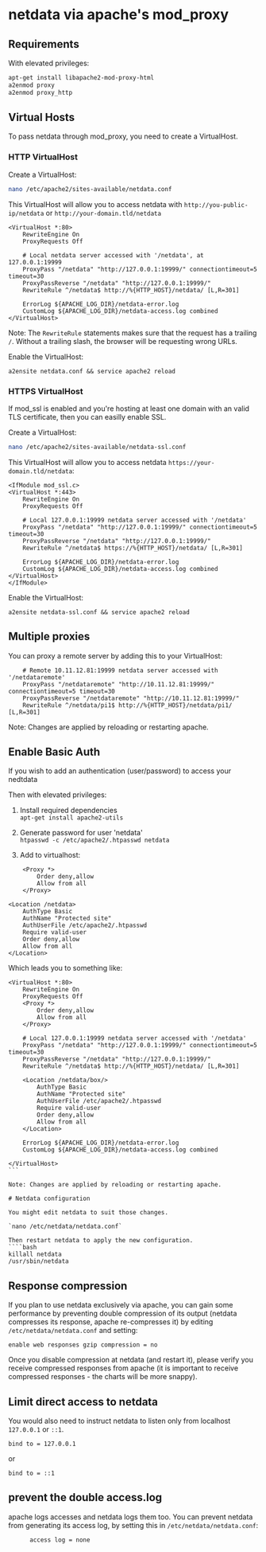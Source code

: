 # netdata via apache's mod_proxy

## Requirements

With elevated privileges:

```bash
apt-get install libapache2-mod-proxy-html
a2enmod proxy
a2enmod proxy_http
```

## Virtual Hosts

To pass netdata through mod_proxy, you need to create a VirtualHost.  

### HTTP VirtualHost

Create a VirtualHost:

````bash
nano /etc/apache2/sites-available/netdata.conf
````

This VirtualHost  will allow you to access netdata with `http://you-public-ip/netdata` or `http://your-domain.tld/netdata`

````
<VirtualHost *:80>
	RewriteEngine On
	ProxyRequests Off

	# Local netdata server accessed with '/netdata', at 127.0.0.1:19999
	ProxyPass "/netdata" "http://127.0.0.1:19999/" connectiontimeout=5 timeout=30
	ProxyPassReverse "/netdata" "http://127.0.0.1:19999/"
	RewriteRule ^/netdata$ http://%{HTTP_HOST}/netdata/ [L,R=301]

	ErrorLog ${APACHE_LOG_DIR}/netdata-error.log
	CustomLog ${APACHE_LOG_DIR}/netdata-access.log combined
</VirtualHost>
````

Note: The `RewriteRule` statements makes sure that the request has a trailing `/`. Without a trailing slash, the browser will be requesting wrong URLs.

Enable the VirtualHost: 
````
a2ensite netdata.conf && service apache2 reload
````

### HTTPS VirtualHost

If mod_ssl is enabled and you're hosting at least one domain with an valid TLS certificate, then you can easilly enable SSL.

Create a VirtualHost:

````bash
nano /etc/apache2/sites-available/netdata-ssl.conf
````

This VirtualHost will allow you to access netdata `https://your-domain.tld/netdata`:  

````
<IfModule mod_ssl.c>
<VirtualHost *:443>
	RewriteEngine On
	ProxyRequests Off

	# Local 127.0.0.1:19999 netdata server accessed with '/netdata'
	ProxyPass "/netdata" "http://127.0.0.1:19999/" connectiontimeout=5 timeout=30
	ProxyPassReverse "/netdata" "http://127.0.0.1:19999/"
	RewriteRule ^/netdata$ https://%{HTTP_HOST}/netdata/ [L,R=301]

	ErrorLog ${APACHE_LOG_DIR}/netdata-error.log
	CustomLog ${APACHE_LOG_DIR}/netdata-access.log combined
</VirtualHost>
</IfModule>
````

Enable the VirtualHost: 
````
a2ensite netdata-ssl.conf && service apache2 reload
````

## Multiple proxies

You can proxy a remote server by adding this to your VirtualHost:

````
	# Remote 10.11.12.81:19999 netdata server accessed with '/netdataremote'
	ProxyPass "/netdataremote" "http://10.11.12.81:19999/" connectiontimeout=5 timeout=30
	ProxyPassReverse "/netdataremote" "http://10.11.12.81:19999/"
	RewriteRule ^/netdata/pi1$ http://%{HTTP_HOST}/netdata/pi1/ [L,R=301]
````

Note: Changes are applied by reloading or restarting apache.

## Enable Basic Auth

If you wish to add an authentication (user/password) to access your nedtdata

Then with elevated privileges:  

1) Install required dependencies  
`apt-get install apache2-utils`

2) Generate password for user 'netdata'  
`htpasswd -c /etc/apache2/.htpasswd netdata`

3) Add to virtualhost:

````
	<Proxy *>
		Order deny,allow
		Allow from all
	</Proxy>

<Location /netdata>
	AuthType Basic
	AuthName "Protected site"
	AuthUserFile /etc/apache2/.htpasswd
	Require valid-user
	Order deny,allow
	Allow from all
</Location>
````

Which leads you to something like: 

````
<VirtualHost *:80>
	RewriteEngine On
	ProxyRequests Off
	<Proxy *>
		Order deny,allow
		Allow from all
	</Proxy>

	# Local 127.0.0.1:19999 netdata server accessed with '/netdata'
	ProxyPass "/netdata" "http://127.0.0.1:19999/" connectiontimeout=5 timeout=30
	ProxyPassReverse "/netdata" "http://127.0.0.1:19999/"
	RewriteRule ^/netdata$ http://%{HTTP_HOST}/netdata/ [L,R=301]

	<Location /netdata/box/>
		AuthType Basic
		AuthName "Protected site"
		AuthUserFile /etc/apache2/.htpasswd
		Require valid-user
		Order deny,allow
		Allow from all
	</Location>

	ErrorLog ${APACHE_LOG_DIR}/netdata-error.log
	CustomLog ${APACHE_LOG_DIR}/netdata-access.log combined

</VirtualHost>
```

Note: Changes are applied by reloading or restarting apache.

# Netdata configuration

You might edit netdata to suit those changes.

`nano /etc/netdata/netdata.conf`

Then restart netdata to apply the new configuration.
````bash
killall netdata
/usr/sbin/netdata
````


## Response compression

If you plan to use netdata exclusively via apache, you can gain some performance by preventing double compression of its output (netdata compresses its response, apache re-compresses it) by editing `/etc/netdata/netdata.conf` and setting:

````
enable web responses gzip compression = no
````

Once you disable compression at netdata (and restart it), please verify you receive compressed responses from apache (it is important to receive compressed responses - the charts will be more snappy).

## Limit direct access to netdata

You would also need to instruct netdata to listen only from localhost `127.0.0.1` or `::1`.

````
bind to = 127.0.0.1
```` 
or  
````
bind to = ::1
````

## prevent the double access.log

apache logs accesses and netdata logs them too. You can prevent netdata from generating its access log, by setting this in `/etc/netdata/netdata.conf`:

````
      access log = none
````

